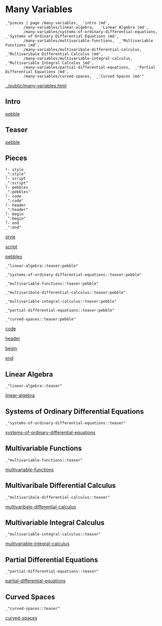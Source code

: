 # Many Variables

    _"pieces | page /many-variables, _'intro |md',
            /many-variables/linear-algebra,  _'Linear Algebra |md',
            /many-variables/systems-of-ordinary-differential-equations,  _'Systems of Ordinary Differential Equations |md',
            /many-variables/multivariable-functions,  _'Multivariable Functions |md',
            /many-variables/multivaribale-differential-calculus,  _'Multivaribale Differential Calculus |md',
            /many-variables/multivariable-integral-calculus,  _'Multivariable Integral Calculus |md',
            /many-variables/partial-differential-equations,  _'Partial Differential Equations |md',
            /many-variables/curved-spaces,  _'Curved Spaces |md'"

[../public/many-variables.html](# "save:")


## Intro

[pebble]()

## Teaser

[pebble]()

## Pieces

    !- style
    _":style"
    !- script
    _":script"
    !- pebbles
    _":pebbles"
    !- code
    _":code"
    !- header
    _":header"
    !- begin
    _":begin"
    !- end
    _":end"

[style]() 

[script]()

[pebbles]()

    _"linear-algebra::teaser:pebble"

    _"systems-of-ordinary-differential-equations::teaser:pebble"

    _"multivariable-functions::teaser:pebble"

    _"multivaribale-differential-calculus::teaser:pebble"

    _"multivariable-integral-calculus::teaser:pebble"

    _"partial-differential-equations::teaser:pebble"

    _"curved-spaces::teaser:pebble"


[code]()



[header]()

[begin]()

[end]()

## Linear Algebra

    _"linear-algebra::teaser"


[linear-algebra](pages/many-variables_linear-algebra.md "load:")

## Systems of Ordinary Differential Equations

    _"systems-of-ordinary-differential-equations::teaser"


[systems-of-ordinary-differential-equations](pages/many-variables_systems-of-ordinary-differential-equations.md "load:")

## Multivariable Functions

    _"multivariable-functions::teaser"


[multivariable-functions](pages/many-variables_multivariable-functions.md "load:")

## Multivaribale Differential Calculus

    _"multivaribale-differential-calculus::teaser"


[multivaribale-differential-calculus](pages/many-variables_multivaribale-differential-calculus.md "load:")

## Multivariable Integral Calculus

    _"multivariable-integral-calculus::teaser"


[multivariable-integral-calculus](pages/many-variables_multivariable-integral-calculus.md "load:")

## Partial Differential Equations

    _"partial-differential-equations::teaser"


[partial-differential-equations](pages/many-variables_partial-differential-equations.md "load:")

## Curved Spaces

    _"curved-spaces::teaser"


[curved-spaces](pages/many-variables_curved-spaces.md "load:")